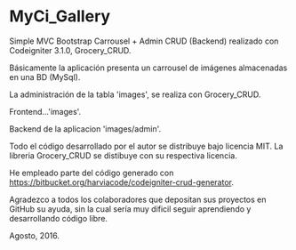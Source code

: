 # MyCi_Gallery
Simple MVC Bootstrap Carrousel + Admin CRUD (Backend) realizado con Codeigniter 3.1.0, Grocery_CRUD.

Básicamente la aplicación presenta un carrousel de imágenes almacenadas en una BD (MySql).

La administración de la tabla 'images', se realiza con Grocery_CRUD.

Frontend...'images'.

Backend de la aplicacion 'images/admin'.

Todo el código desarrollado por el autor se distribuye bajo licencia MIT.
La libreria Grocery_CRUD se distibuye con su respectiva licencia.

He empleado parte del código generado con https://bitbucket.org/harviacode/codeigniter-crud-generator.

Agradezco a todos los colaboradores que depositan sus proyectos en GitHub su ayuda, sin la cual sería muy dificil seguir aprendiendo y desarrollando código libre.

Agosto, 2016.
